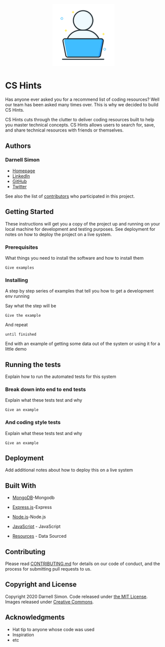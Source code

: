 <h1 align="center">
	<br>
	<img width="200" src="./csHintsLogo.png" alt="csHints Logo">
	<br>
</h1>

# CS Hints

Has anyone ever asked you for a recommend list of coding resources? Well our team has been asked many times over. This is why we decided to build CS Hints.

CS Hints cuts through the clutter to deliver coding resources built to help you master technical concepts. CS Hints allows users to search for, save, and share technical resources with friends or themselves.

## Authors

### Darnell Simon

- [Homepage](https://rightbrainpapi.com)
- [LinkedIn](https://www.linkedin.com/in/darnellsimon/)
- [GitHub](https://github.com/rightbrainpapi)
- [Twitter](https://twitter.com/rightbrainpapi)

See also the list of [contributors](https://github.com/your/project/contributors) who participated in this project.

## Getting Started

These instructions will get you a copy of the project up and running on your local machine for development and testing purposes. See deployment for notes on how to deploy the project on a live system.

### Prerequisites

What things you need to install the software and how to install them

```
Give examples
```

### Installing

A step by step series of examples that tell you how to get a development env running

Say what the step will be

```
Give the example
```

And repeat

```
until finished
```

End with an example of getting some data out of the system or using it for a little demo

## Running the tests

Explain how to run the automated tests for this system

### Break down into end to end tests

Explain what these tests test and why

```
Give an example
```

### And coding style tests

Explain what these tests test and why

```
Give an example
```

## Deployment

Add additional notes about how to deploy this on a live system

## Built With

- [MongoDB](https://www.mongodb.com/)-Mongodb
- [Express.js](https://expressjs.com/)-Express
- [Node.js](https://nodejs.org/en/)-Node.js
- [JavaScript](https://developer.mozilla.org/en-US/docs/Web/JavaScript) - JavaScript
- [Resources](https://github.com/sdmg15/Best-websites-a-programmer-should-visit/blob/master/README.md#tutorials) - Data Sourced

  <!-- - [Dropwizard](http://www.dropwizard.io/1.0.2/docs/) - The web framework used -->
  <!-- - [Maven](https://maven.apache.org/) - Dependency Management -->
  <!-- - [ROME](https://rometools.github.io/rome/) - Used to generate RSS Feeds -->

## Contributing

Please read [CONTRIBUTING.md](CONTRIBUTING.md) for details on our code of conduct, and the process for submitting pull requests to us.

<!-- ## Versioning

We use [SemVer](http://semver.org/) for versioning. For the versions available, see the [tags on this repository](https://github.com/your/project/tags). -->

<!-- ## License

This project is licensed under the MIT License - see the [LICENSE.md](LICENSE.md) file for details -->

## Copyright and License

Copyright 2020 Darnell Simon. Code released under [the MIT License](LICENSE.md). Images released under [Creative Commons](https://creativecommons.org/licenses/by/3.0/legalcode.txt).

## Acknowledgments

- Hat tip to anyone whose code was used
- Inspiration
- etc
